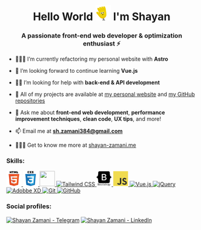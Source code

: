 <h1 align="center"> Hello World <img src="hand-wave.gif" width="40" height="40"> I'm Shayan</h1>
<h3 align="center">A passionate front-end web developer & optimization enthusiast ⚡</h3>

- 👨🏻‍💻 I’m currently refactoring my personal website with **Astro**

- 🌱 I’m looking forward to continue learning **Vue.js**

- 🤝🏼 I’m looking for help with **back-end & API development**

- 📁 All of my projects are available at [my personal website](https://shayan-zamani.netlify.app#portfolio) and [my GitHub repositories](https://github.com/ShayanTheNerd?tab=repositories)

- 💬 Ask me about **front-end web development**, **performance improvement techniques**, **clean code**, **UX tips**, and more!

- 📫 Email me at **sh.zamani384@gmail.com**

- 🙋🏻‍♂️ Get to know me more at [shayan-zamani.me](https://shayan-zamani.netlify.app#about)

<h3 align="left">Skills:</h3>
<p align="left"> <a href="https://html.spec.whatwg.org/multipage" target="_blank" rel="noreferrer"> <img src="https://raw.githubusercontent.com/devicons/devicon/master/icons/html5/html5-original-wordmark.svg" alt="HTML5" width="40" height="40"/> </a> <a href="https://developer.mozilla.org/en-US/docs/Web/CSS" target="_blank" rel="noreferrer"> <img src="https://raw.githubusercontent.com/devicons/devicon/master/icons/css3/css3-original-wordmark.svg" alt="CSS3" width="40" height="40"/> </a> <a href="https://sass-lang.com" target="_blank" rel="noreferrer"> <img src="https://avatars.githubusercontent.com/u/317889?s=280&v=4 alt="Sass" width="40" height="40"/> <a href="https://tailwindcss.com" target="_blank" rel="noreferrer"> <img src="https://www.vectorlogo.zone/logos/tailwindcss/tailwindcss-icon.svg" alt="Tailwind CSS" width="40" height="40"/> </a> <a href="https://getbootstrap.com" target="_blank" rel="noreferrer"> <img src="https://raw.githubusercontent.com/devicons/devicon/master/icons/bootstrap/bootstrap-plain-wordmark.svg" alt="Bootstrap" width="40" height="40"/> </a> <a href="https://developer.mozilla.org/en-US/docs/Web/JavaScript" target="_blank" rel="noreferrer"> <img src="https://raw.githubusercontent.com/devicons/devicon/master/icons/javascript/javascript-original.svg" alt="JavaScript" width="40" height="40"/> <a href="https://vuejs.org" target="_blank" rel="noreferrer"> <img src="https://upload.wikimedia.org/wikipedia/commons/thumb/9/95/Vue.js_Logo_2.svg/2367px-Vue.js_Logo_2.svg.png" alt="Vue.js" width="40" height="40"/> <a href="https://jquery.com" target="_blank" rel="noreferrer"> <img src="https://mohammadijoo.ir/image/jquery.png" alt="jQuery" width="40" height="40"/> </a> <a href="https://www.adobe.com/products/xd.html" target="_blank" rel="noreferrer"> <img src="https://cdn.worldvectorlogo.com/logos/adobe-xd.svg" alt="Adobbe XD" width="40" height="40"/> </a> </a> <a href="https://git-scm.com" target="_blank" rel="noreferrer"> <img src="https://www.vectorlogo.zone/logos/git-scm/git-scm-icon.svg" alt="Git" width="40" height="40"/> </a> <a href="https://github.com" target="_blank" rel="noreferrer"> <img src="https://github.githubassets.com/images/modules/logos_page/GitHub-Mark.png" alt="GitHub" width="40" height="40"/> </a> </p>

<h3 align="left">Social profiles:</h3>
<p align="left">
<a href="https://telegram.me/ShayanTheNerd" target="_blank"><img align="center" src="https://www.freepnglogos.com/uploads/telegram-logo-png-0.png" alt="Shayan Zamani - Telegram" height="40" width="40" /></a>
<a href="https://www.linkedin.com/in/shayan-zamani-506502228/" target="_blank"><img align="center" src="https://raw.githubusercontent.com/rahuldkjain/github-profile-readme-generator/master/src/images/icons/Social/linked-in-alt.svg" alt="Shayan Zamani - LinkedIn" height="40" width="40" /></a>

